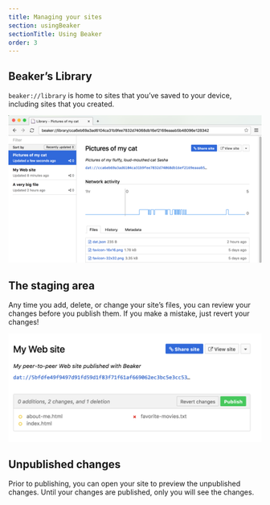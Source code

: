 ```yaml
---
title: Managing your sites
section: usingBeaker
sectionTitle: Using Beaker
order: 3
---
```


## Beaker’s Library

`beaker://library` is home to sites that you’ve saved to your device, including sites that you created.

<img src="/img/docs/tour-library-view.png">

## The staging area

Any time you add, delete, or change your site’s files, you can review your changes before you publish them. If you make a mistake, just revert your changes!

<img src="/img/docs/tour-staging-area.png">

## Unpublished changes

Prior to publishing, you can open your site to preview the unpublished changes. Until your changes are published, only you will see the changes.